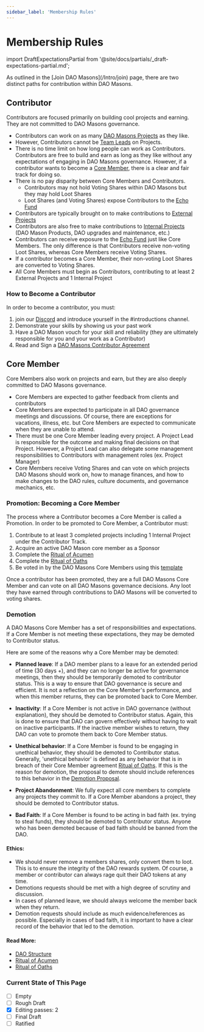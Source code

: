 ```yaml
---
sidebar_label: 'Membership Rules'
---
```


# Membership Rules

import DraftExpectationsPartial from '@site/docs/partials/\_draft-expectations-partial.md';

<DraftExpectationsPartial />
As outlined in the [Join DAO Masons](/Intro/join) page, there are two distinct paths for contribution within DAO Masons.

## Contributor

Contributors are focused primarily on building cool projects and earning. They are not committed to DAO Masons governance.

- Contributors can work on as many [DAO Masons Projects](/Rules/projects) as they like.
- However, Contributors cannot be [Team Leads](/Rules/projects#project-leads) on Projects.
- There is no time limit on how long people can work as Contributors. Contributors are free to build and earn as long as they like without any expectations of engaging in DAO Masons governance. However, if a contributor wants to become a [Core Member](/Rules/membership-rules#core-member), there is a clear and fair track for doing so.
- There is no pay disparity between Core Members and Contributors.
  - Contributors may not hold Voting Shares within DAO Masons but they may hold Loot Shares
  - Loot Shares (and Voting Shares) expose Contributors to the [Echo Fund](/Rituals/ritual-of-echoes)
- Contributors are typically brought on to make contributions to [External Projects](/Rules/projects#internal-or-external-project)
- Contributors are also free to make contributions to [Internal Projects](/Rules/projects#internal-or-external-project) (DAO Mason Products, DAO upgrades and maintenance, etc.)
- Contributors can receive exposure to the [Echo Fund](/Rituals/ritual-of-echoes) just like Core Members. The only difference is that Contributors receive non-voting Loot Shares, whereas Core Members receive Voting Shares.
- If a contributor becomes a Core Member, their non-voting Loot Shares are converted to Voting Shares.
- All Core Members must begin as Contributors, contributing to at least 2 External Projects and 1 Internal Project

### How to Become a Contributor

In order to become a contributor, you must:

1. join our [Discord](https://discord.gg/zQYhrUB5Hj) and introduce yourself in the #introductions channel.
1. Demonstrate your skills by showing us your past work
1. Have a DAO Mason vouch for your skill and reliability (they are ultimately responsible for you and your work as a Contributor)
1. Read and Sign a [DAO Masons Contributor Agreement](/Templates/contributor-agreement)

## Core Member

Core Members also work on projects and earn, but they are also deeply committed to DAO Masons governance.

- Core Members are expected to gather feedback from clients and contributors
- Core Members are expected to participate in all DAO governance meetings and discussions. Of course, there are exceptions for vacations, illness, etc. but Core Members are expected to communicate when they are unable to attend.
- There must be one Core Member leading every project. A Project Lead is responsible for the outcome and making final decisions on that Project. However, a Project Lead can also delegate some management responsibilities to Contributors with management roles (ex. Project Manager)
- Core Members receive Voting Shares and can vote on which projects DAO Masons should work on, how to manage finances, and how to make changes to the DAO rules, culture documents, and governance mechanics, etc.

### Promotion: Becoming a Core Member

The process where a Contributor becomes a Core Member is called a Promotion. In order to be promoted to Core Member, a Contributor must:

1. Contribute to at least 3 completed projects including 1 Internal Project under the Contributor Track.
1. Acquire an active DAO Mason core member as a Sponsor
1. Complete the [Ritual of Acumen](/Rituals/ritual-of-acumen)
1. Complete the [Ritual of Oaths](/Rituals/ritual-of-oaths)
1. Be voted in by the DAO Masons Core Members using this [template](/Templates/PromotionTemplate)

Once a contributor has been promoted, they are a full DAO Masons Core Member and can vote on all DAO Masons governance decisions. Any loot they have earned through contributions to DAO Masons will be converted to voting shares.

### Demotion

A DAO Masons Core Member has a set of responsibilities and expectations. If a Core Member is not meeting these expectations, they may be demoted to Contributor status.

Here are some of the reasons why a Core Member may be demoted:

- **Planned leave**: If a DAO member plans to a leave for an extended period of time (30 days +), and they can no longer be active for governance meetings, then they should be temporarily demoted to contributor status. This is a way to ensure that DAO governance is secure and efficient. It is not a reflection on the Core Member's performance, and when this member returns, they can be promoted back to Core Member.

- **Inactivity**: If a Core Member is not active in DAO governance (without explanation), they should be demoted to Contributor status. Again, this is done to ensure that DAO can govern effectively without having to wait on inactive participants. If the inactive member wishes to return, they DAO can vote to promote them back to Core Member status.

- **Unethical behavior**: If a Core Member is found to be engaging in unethical behavior, they should be demoted to Contributor status. Generally, 'unethical behavior' is defined as any behavior that is in breach of their Core Member agreement [Ritual of Oaths](/Rituals/ritual-of-oaths). If this is the reason for demotion, the proposal to demote should include references to this behavior in the [Demotion Proposal](/Templates/DemotionTemplate).

- **Project Abandonment**: We fully expect all core members to complete any projects they commit to. If a Core Member abandons a project, they should be demoted to Contributor status.

- **Bad Faith**: If a Core Member is found to be acting in bad faith (ex. trying to steal funds), they should be demoted to Contributor status. Anyone who has been demoted because of bad faith should be banned from the DAO.

#### Ethics:

- We should never remove a members shares, only convert them to loot. This is to ensure the integrity of the DAO rewards system. Of course, a member or contributor can always rage quit their DAO tokens at any time.
- Demotions requests should be met with a high degree of scrutiny and discussion.
- In cases of planned leave, we should always welcome the member back when they return.
- Demotion requests should include as much evidence/references as possible. Especially in cases of bad faith, it is important to have a clear record of the behavior that led to the demotion.

#### Read More:

- [DAO Structure](/Rules/dao-types)
- [Ritual of Acumen](/Rituals/ritual-of-acumen)
- [Ritual of Oaths](/Rituals/ritual-of-oaths)

### Current State of This Page

- [ ] Empty
- [ ] Rough Draft
- [x] Editing passes: 2
- [ ] Final Draft
- [ ] Ratified

